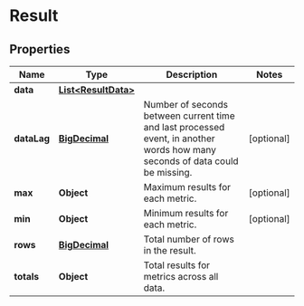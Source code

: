 # Result

## Properties
Name | Type | Description | Notes
------------ | ------------- | ------------- | -------------
**data** | [**List&lt;ResultData&gt;**](ResultData.md) |  | 
**dataLag** | [**BigDecimal**](BigDecimal.md) | Number of seconds between current time and last processed event, in another words how many seconds of data could be missing. |  [optional]
**max** | **Object** | Maximum results for each metric. |  [optional]
**min** | **Object** | Minimum results for each metric. |  [optional]
**rows** | [**BigDecimal**](BigDecimal.md) | Total number of rows in the result. | 
**totals** | **Object** | Total results for metrics across all data. | 
